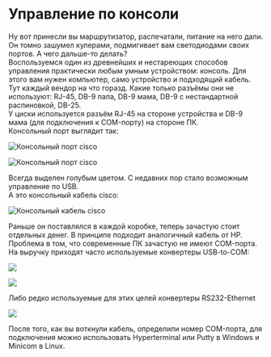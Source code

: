 # Управление по консоли

 Ну вот принесли вы маршрутизатор, распечатали, питание на него дали. Он томно зашумел кулерами, подмигивает вам светодиодами своих портов. А чего дальше-то делать?   
Воспользуемся один из древнейших и нестареющих способов управления практически любым умным устройством: консоль. Для этого вам нужен компьютер, само устройство и подходящий кабель.   
Тут каждый вендор на что горазд. Какие только разъёмы они не используют: RJ-45, DB-9 папа, DB-9 мама, DB-9 с нестандартной распиновкой, DB-25.  
У циски используется разъём RJ-45 на стороне устройства и DB-9 мама \(для подключения к COM-порту\) на стороне ПК.   
Консольный порт выглядит так:  
  
![&#x41A;&#x43E;&#x43D;&#x441;&#x43E;&#x43B;&#x44C;&#x43D;&#x44B;&#x439; &#x43F;&#x43E;&#x440;&#x442; cisco](http://img-fotki.yandex.ru/get/4211/ait-it.4/0_4aa4c_8670f218_XL.jpg)  
  
![&#x41A;&#x43E;&#x43D;&#x441;&#x43E;&#x43B;&#x44C;&#x43D;&#x44B;&#x439; &#x43F;&#x43E;&#x440;&#x442; cisco](http://4.bp.blogspot.com/_hT2QZmxmzPk/TBUeleE3hZI/AAAAAAAAATc/Mynxmvoouek/s1600/2960s.jpg)  
  
Всегда выделен голубым цветом. С недавних пор стало возможным управление по USB.   
А это консольный кабель cisco:  
  
![&#x41A;&#x43E;&#x43D;&#x441;&#x43E;&#x43B;&#x44C;&#x43D;&#x44B;&#x439; &#x43A;&#x430;&#x431;&#x435;&#x43B;&#x44C; cisco](http://img-fotki.yandex.ru/get/4527/83739833.10/0_7c4d9_deb18dce_XL.jpg)  
  
Раньше он поставлялся в каждой коробке, теперь зачастую стоит отдельных денег. В принципе подходит аналогичный кабель от HP.  
Проблема в том, что современные ПК зачастую не имеют COM-порта. На выручку приходят часто используемые конвертеры USB-to-COM:   
  
![](http://www.scienceprog.com/wp-content/uploads/2007i/USB_to_COM/usb_rs232_adapter.jpg)  
  
![](http://www.codeproject.com/KB/dotnet/WMICodeCreator_Demo/usb-serial-adapter.jpg)  
  
Либо редко используемые для этих целей конвертеры RS232-Ethernet   
  
![](http://tibbo.ru/storage/ds/large/tmbc-ds100-large.jpg)  
  
После того, как вы воткнули кабель, определили номер COM-порта, для подключения можно использовать Hyperterminal или Putty в Windows и Minicom в Linux.

